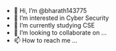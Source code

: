 - 👋 Hi, I’m @bharath143775
- 👀 I’m interested in Cyber Security
- 🌱 I’m currently studying CSE
- 💞️ I’m looking to collaborate on ...
- 📫 How to reach me ...

<!---
bharath143775/bharath143775 is a ✨ special ✨ repository because its `README.md` (this file) appears on your GitHub profile.
You can click the Preview link to take a look at your changes.
--->
